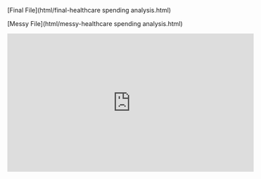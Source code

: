 [Final File](html/final-healthcare spending analysis.html)  

[Messy File](html/messy-healthcare spending analysis.html)  

<iframe width="560" height="315" src="https://youtu.be/OggoaFAMA0k" title="YouTube video player" frameborder="0" allow="accelerometer; autoplay; clipboard-write; encrypted-media; gyroscope; picture-in-picture" allowfullscreen></iframe>
